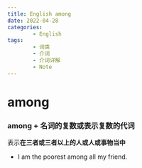 ```yaml
---
title: English among
date: 2022-04-28
categories:
        - English
tags:
        - 词类
        - 介词
        - 介词详解
        - Note
---
```


# among

### among + 名词的复数或表示复数的代词

表示**在三者或三者以上的人或人或事物当中**

- I am the poorest among all my friend.
